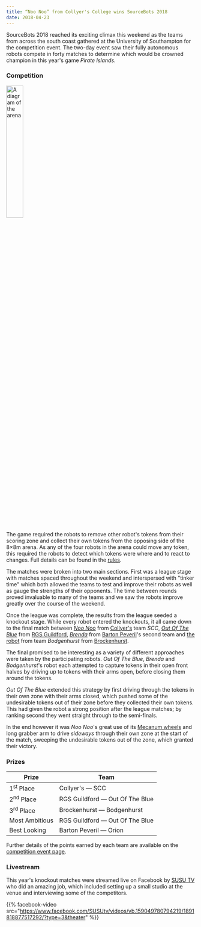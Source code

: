 ```yaml
---
title: “Noo Noo” from Collyer's College wins SourceBots 2018
date: 2018-04-23
---
```


SourceBots 2018 reached its exciting climax this weekend as the teams from
across the south coast gathered at the University of Southampton for the
competition event. The two-day event saw their fully autonomous robots compete
in forty matches to determine which would be crowned champion in this year's
game _Pirate Islands_.

<!--more-->

### Competition

[<img src="/img/2018/arena.svg" alt="A diagram of the arena" class="right" width="30%">](/img/2018/arena.svg "A diagram of the arena, click to see larger")

The game required the robots to remove other robot's tokens from their scoring
zone and collect their own tokens from the opposing side of the 8×8m arena. As
any of the four robots in the arena could move any token, this required the
robots to detect which tokens were where and to react to changes. Full details
can be found in the [rules](/documents/2018/rules.pdf).

The matches were broken into two main sections. First was a league stage with
matches spaced throughout the weekend and interspersed with "tinker time" which
both allowed the teams to test and improve their robots as well as gauge the
strengths of their opponents. The time between rounds proved invaluable to many
of the teams and we saw the robots improve greatly over the course of the
weekend.

Once the league was complete, the results from the league seeded a knockout
stage. While every robot entered the knockouts, it all came down to the final
match between _[Noo Noo][CLY-robot-image]_ from [Collyer's][collyers] team
_SCC_, _[Out Of The Blue][RGS-robot-image]_ from [RGS Guildford][rgs-guildford],
_[Brenda][BPV2-robot-image]_ from [Barton Peveril][barton-peveril]'s second team
and [the robot][BRK-robot-image] from team _Bodgenhurst_ from
[Brockenhurst][brockenhurst].

[barton-peveril]: https://www.barton-peveril.ac.uk/
[brockenhurst]: https://www.brock.ac.uk/
[collyers]: http://www.collyers.ac.uk/
[rgs-guildford]: https://www.rgs-guildford.co.uk/

[BPV2-robot-image]: /img/2018/robots/BPV2.jpg
[BRK-robot-image]: /img/2018/robots/BRK.jpg
[CLY-robot-image]: /img/2018/robots/CLY.jpg
[RGS-robot-image]: /img/2018/robots/RGS.jpg

The final promised to be interesting as a variety of different approaches were
taken by the participating robots. _Out Of The Blue_, _Brenda_ and
_Bodgenhurst_'s robot each attempted to capture tokens in their open front
halves by driving up to tokens with their arms open, before closing them around
the tokens.

_Out Of The Blue_ extended this strategy by first driving through the tokens in
their own zone with their arms closed, which pushed some of the undesirable
tokens out of their zone before they collected their own tokens. This had given
the robot a strong position after the league matches; by ranking second they
went straight through to the semi-finals.

In the end however it was _Noo Noo_'s great use of its [Mecanum
wheels][mecanum-wheels] and long grabber arm to drive _sideways_ through their
own zone at the start of the match, sweeping the undesirable tokens out of the
zone, which granted their victory.

[mecanum-wheels]: https://en.wikipedia.org/wiki/Mecanum_wheel

### Prizes

| Prize                 | Team                            |
| --------------------- | ------------------------------- |
| 1<sup>st</sup> Place  | Collyer's — SCC                 |
| 2<sup>nd</sup> Place  | RGS Guildford — Out Of The Blue |
| 3<sup>rd</sup> Place  | Brockenhurst — Bodgenhurst      |
| Most Ambitious        | RGS Guildford — Out Of The Blue |
| Best Looking          | Barton Peveril — Orion          |

Further details of the points earned by each team are available on the
[competition event page](/events/2018/competition#league-scores).

### Livestream

This year's knockout matches were streamed live on Facebook by [SUSU TV][susu-tv]
who did an amazing job, which included setting up a small studio at the venue
and interviewing some of the competitors.

{{% facebook-video src="https://www.facebook.com/SUSUtv/videos/vb.159049780794219/1891818877517292/?type=3&theater" %}}

[susu-tv]: https://www.facebook.com/SUSUtv
